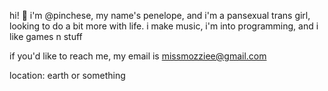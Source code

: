 hi! 👋 i'm @pinchese, my name's penelope, and i'm a pansexual trans girl, looking to do a bit more with life.
i make music, i'm into programming, and i like games n stuff

if you'd like to reach me, my email is missmozziee@gmail.com

location: earth or something
<!---
pinchese/penny is a ✨ special ✨ repository because its `README.md` (this file) appears on your GitHub profile.
You can click the Preview link to take a look at your changes.
--->
